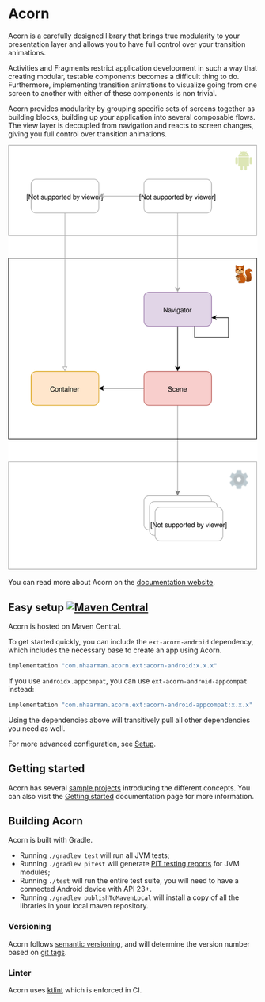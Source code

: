 # Acorn

Acorn is a carefully designed library that brings true modularity to your 
presentation layer and allows you to have full control over your transition
animations.

Activities and Fragments restrict application development in such a way that
creating modular, testable components becomes a difficult thing to do.
Furthermore, implementing transition animations to visualize going from one 
screen to another with either of these components is non trivial.

Acorn provides modularity by grouping specific sets of screens together as 
building blocks, building up your application into several composable flows.  
The view layer is decoupled from navigation and reacts to screen changes, giving
you full control over transition animations.

![](/docs/src/orchid/resources/media/acorn_diagram_extended.svg)

You can read more about Acorn on the
[documentation website](https://nhaarman.github.io/acorn).

## Easy setup [![Maven Central](https://maven-badges.herokuapp.com/maven-central/com.nhaarman.acorn/acorn/badge.png)](https://maven-badges.herokuapp.com/maven-central/com.nhaarman.acorn/acorn)

Acorn is hosted on Maven Central.

To get started quickly, you can include the `ext-acorn-android` dependency, 
which includes the necessary base to create an app using Acorn.

```groovy
implementation "com.nhaarman.acorn.ext:acorn-android:x.x.x"
```

If you use `androidx.appcompat`, you can use `ext-acorn-android-appcompat` instead:

```groovy
implementation "com.nhaarman.acorn.ext:acorn-android-appcompat:x.x.x"
```

Using the dependencies above will transitively pull all other dependencies you
need as well.  

For more advanced configuration, see 
[Setup](https://nhaarman.github.io/acorn/wiki/setup.html).

## Getting started

Acorn has several [sample projects](samples) introducing the different concepts.
You can also visit the [Getting started](https://nhaarman.github.io/acorn/wiki/getting_started/)
documentation page for more information.

## Building Acorn

Acorn is built with Gradle.

 - Running `./gradlew test` will run all JVM tests;
 - Running `./gradlew pitest` will generate [PIT testing reports](http://pitest.org/) for JVM modules;
 - Running `./test` will run the entire test suite, you will need to have a connected Android device with API 23+.
 - Running `./gradlew publishToMavenLocal` will install a copy of all the libraries in your local maven repository.
 
### Versioning

Acorn follows [semantic versioning](https://semver.org/), and will determine the
version number based on [git tags](.ops/git.gradle).

### Linter

Acorn uses [ktlint](https://github.com/shyiko/ktlint) which is enforced in CI.
